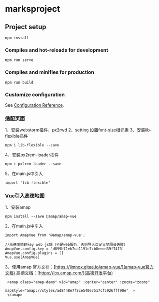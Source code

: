 # marksproject

## Project setup
```
npm install
```

### Compiles and hot-reloads for development
```
npm run serve
```

### Compiles and minifies for production
```
npm run build
```

### Customize configuration
See [Configuration Reference](https://cli.vuejs.org/config/).

### 适配页面
1、安装webstorm插件，px2rwd
2、setting 设置font-size根元素
3、安装lib-flexible插件
```
npm i lib-flexible --save
```
4、安装px2rem-loader插件
```
npm i px2rem-loader --save
```
5、在main.js中引入
```
import 'lib-flexible'
```
### Vue引入高德地图
1、安装amap
```
npm install --save @amap/amap-vue
```
2、在main.js中引入
```
import AmapVue from '@amap/amap-vue';

//高德事情的key web js端（不是web服务，否则导入自定义地图会失败）
AmapVue.config.key = 'd899b71eb7ca1191c7cb8eeed39f7473'
AmapVue.config.plugins = []
Vue.use(AmapVue)
```
3、使用amap
官方文档：[https://jimnox.gitee.io/amap-vue/](amap-vue官方文档)
高德文档：[https://lbs.amap.com/](高德开发平台)
```
 <amap class="amap-demo" vid="amap" :center="center" :zooms="zooms"
                         mapStyle="amap://styles/ad8448e7f8ce54067517cf5926fff90e"  >
 </amap>
```
